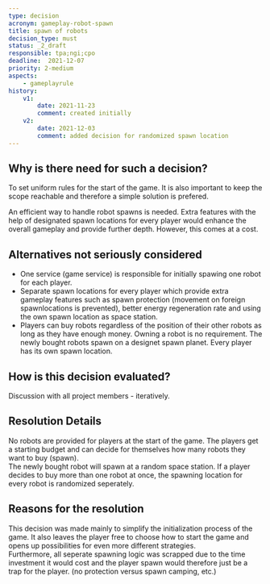 ```yaml
---
type: decision
acronym: gameplay-robot-spawn
title: spawn of robots
decision_type: must
status: _2_draft
responsible: tpa;ngi;cpo
deadline:  2021-12-07
priority: 2-medium
aspects:
    - gameplayrule
history:
    v1:
        date: 2021-11-23
        comment: created initially
    v2:
        date: 2021-12-03
        comment: added decision for randomized spawn location
---
```


## Why is there need for such a decision?

To set uniform rules for the start of the game. It is also important to keep the scope reachable and therefore a simple solution is prefered.  

An efficient way to handle robot spawns is needed. Extra features with the help of designated spawn locations for every player would enhance the overall gameplay and provide further depth. However, this comes at a cost. 

## Alternatives not seriously considered

- One service (game service) is responsible for initially spawing one robot for each player.
- Separate spawn locations for every player which provide extra gameplay features such as spawn protection (movement on foreign spawnlocations is prevented), better energy regeneration rate and using the own spawn location as space station.
- Players can buy robots regardless of the position of their other robots as long as they have enough money. Owning a robot is no requirement. The newly bought robots spawn on a designet spawn planet. Every player has its own spawn location.

## How is this decision evaluated?

Discussion with all project members - iteratively.  

## Resolution Details

No robots are provided for players at the start of the game. The players get a starting budget and can decide for themselves how many robots they want to buy (spawn).  
The newly bought robot will spawn at a random space station. If a player decides to buy more than one robot at once, the spawning location for every robot is randomized seperately.

## Reasons for the resolution

This decision was made mainly to simplify the initialization process of the game. It also leaves the player free to choose how to start the game and opens up possibilities for even more different strategies.  
Furthermore, all seperate spawning logic was scrapped due to the time investment it would cost and the player spawn would therefore just be a trap for the player. (no protection versus spawn camping, etc.)
